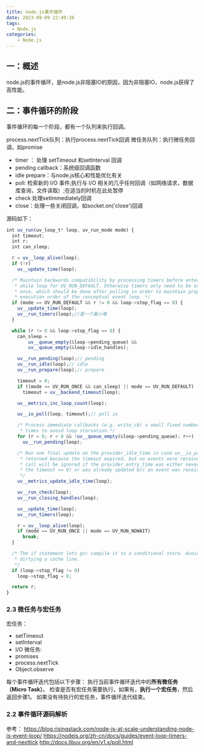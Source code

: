 ```yaml
---
title: node.js事件循环
date: 2023-09-09 22:49:26
tags:
  - Node.js
categories:
    - Node.js
---
```


## 一：概述
node.js的事件循环，是node.js非阻塞IO的原因，因为非阻塞IO，node.js获得了高性能。

## 二：事件循环的阶段
事件循环的每一个阶段，都有一个队列来执行回调。

process.nextTick队列：执行process.nextTick回调
微任务队列：执行微任务回调，如promise
* timer ： 处理 setTimeout 和setInterval 回调
* pending callback：系统级回调函数
* idle prepare：与node.js核心和性能优化有关
* poll: 检索新的 I/O 事件;执行与 I/O 相关的几乎任何回调（如网络请求，数据库查询，文件读取）;在适当的时机在此处暂停
* check 处理setImmediately回调
* close：处理一些关闭回调，如socket.on('close')回调

源码如下：
```javascript
int uv_run(uv_loop_t* loop, uv_run_mode mode) {
  int timeout;
  int r;
  int can_sleep;

  r = uv__loop_alive(loop);
  if (!r)
    uv__update_time(loop);

  /* Maintain backwards compatibility by processing timers before entering the
   * while loop for UV_RUN_DEFAULT. Otherwise timers only need to be executed
   * once, which should be done after polling in order to maintain proper
   * execution order of the conceptual event loop. */
  if (mode == UV_RUN_DEFAULT && r != 0 && loop->stop_flag == 0) {
    uv__update_time(loop);
    uv__run_timers(loop);//是一个最小堆
  }

  while (r != 0 && loop->stop_flag == 0) {
    can_sleep =
        uv__queue_empty(&loop->pending_queue) &&
        uv__queue_empty(&loop->idle_handles);

    uv__run_pending(loop);// pending
    uv__run_idle(loop);// idle
    uv__run_prepare(loop);// prepare

    timeout = 0;
    if ((mode == UV_RUN_ONCE && can_sleep) || mode == UV_RUN_DEFAULT)
      timeout = uv__backend_timeout(loop);

    uv__metrics_inc_loop_count(loop);

    uv__io_poll(loop, timeout);// poll io

    /* Process immediate callbacks (e.g. write_cb) a small fixed number of
     * times to avoid loop starvation.*/
    for (r = 0; r < 8 && !uv__queue_empty(&loop->pending_queue); r++)
      uv__run_pending(loop);

    /* Run one final update on the provider_idle_time in case uv__io_poll
     * returned because the timeout expired, but no events were received. This
     * call will be ignored if the provider_entry_time was either never set (if
     * the timeout == 0) or was already updated b/c an event was received.
     */
    uv__metrics_update_idle_time(loop);

    uv__run_check(loop);
    uv__run_closing_handles(loop);

    uv__update_time(loop);
    uv__run_timers(loop);

    r = uv__loop_alive(loop);
    if (mode == UV_RUN_ONCE || mode == UV_RUN_NOWAIT)
      break;
  }

  /* The if statement lets gcc compile it to a conditional store. Avoids
   * dirtying a cache line.
   */
  if (loop->stop_flag != 0)
    loop->stop_flag = 0;

  return r;
}

```

### 2.3 微任务与宏任务
宏任务：
* setTimeout
* setInterval
* I/O
微任务:
* promises
* process.nextTick
* Object.observe

每个事件循环迭代包括以下步骤：
执行当前事件循环迭代中的**所有微任务（Micro Task）**。
检查是否有宏任务需要执行。如果有，**执行一个宏任务**，然后返回步骤1。
如果没有待执行的宏任务，事件循环迭代结束。

### 2.2 事件循环源码解析


参考：
https://blog.risingstack.com/node-js-at-scale-understanding-node-js-event-loop/
https://nodejs.org/zh-cn/docs/guides/event-loop-timers-and-nexttick
http://docs.libuv.org/en/v1.x/poll.html